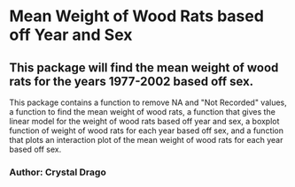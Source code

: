 # Mean Weight of Wood Rats based off Year and Sex

## This package will find the mean weight of wood rats for the years 1977-2002 based off sex. 
This package contains a function to remove NA and "Not Recorded" values, a function to find the mean weight of wood rats, a function that gives the linear model for the weight of wood rats based off year and sex, a boxplot function of weight of wood rats for each year based off sex, and a function that plots an interaction plot of the mean weight of wood rats for each year based off sex.

### Author: Crystal Drago
